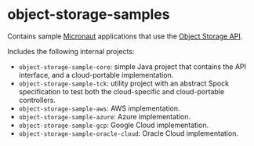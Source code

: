 # object-storage-samples

Contains sample [Micronaut](https://micronaut.io) applications that use the [Object Storage API](https://micronaut-projects.github.io/micronaut-object-storage/latest/guide/).

Includes the following internal projects:

* `object-storage-sample-core`: simple Java project that contains the API interface, and a cloud-portable implementation.
* `object-storage-sample-tck`: utility project with an abstract Spock specification to test both the cloud-specific and cloud-portable controllers.
* `object-storage-sample-aws`: AWS implementation.
* `object-storage-sample-azure`: Azure implementation.
* `object-storage-sample-gcp`: Google Cloud implementation.
* `object-storage-sample-oracle-cloud`: Oracle Cloud implementation.